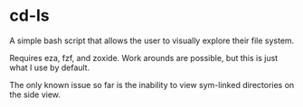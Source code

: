 # cd-ls
A simple bash script that allows the user to visually explore their file system.

Requires eza, fzf, and zoxide. Work arounds are possible, but this is just what I use by default.

The only known issue so far is the inability to view sym-linked directories on the side view.

